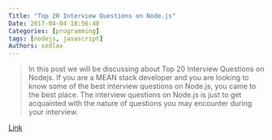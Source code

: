 ```yaml
---
Title: "Top 20 Interview Questions on Node.js"
Date: 2017-04-04 18:56:40
Categories: [programming]
tags: [nodejs, javascript]
Authors: sedlav
---
```


> In this post we will be discussing about Top 20 Interview Questions on Nodejs. If you are a MEAN stack developer and you are looking to know some of the best interview questions on Node.js, you came to the best place. The interview questions on Node.js is just to get acquainted with the nature of questions you may encounter during your interview.

[Link](http://www.codingdefined.com/2017/04/top-20-interview-questions-on-nodejs.html)
